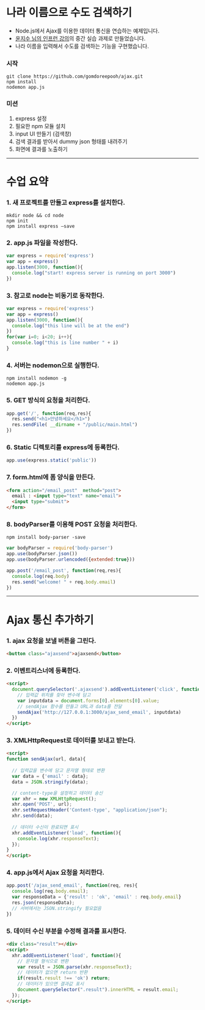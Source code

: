 # 나라 이름으로 수도 검색하기

* Node.js에서 Ajax를 이용한 데이터 통신을 연습하는 예제입니다.
* [윤지수 님의 인프런 강의](https://www.inflearn.com/course/node-js-%EC%9B%B9%EA%B0%9C%EB%B0%9C/)의 중간 실습 과제로 만들었습니다.
* 나라 이름을 입력해서 수도를 검색하는 기능을 구현했습니다.

### 시작
```
git clone https://github.com/gomdoreepooh/ajax.git
npm install
nodemon app.js
```

### 미션
1. express 설정
2. 필요한 npm 모듈 설치
3. input UI 만들기 (검색창)
4. 검색 결과를 받아서 dummy json 형태를 내려주기
5. 화면에 결과를 노출하기

---

# 수업 요약

### 1. 새 프로젝트를 만들고 express를 설치한다.

```
mkdir node && cd node
npm init
npm install express —save
```

### 2. app.js 파일을 작성한다.
```js
var express = require('express')
var app = express()
app.listen(3000, function(){
  console.log("start! express server is running on port 3000")
})
```

### 3. 참고로 node는 비동기로 동작한다.
```js
var express = require('express')
var app = express()
app.listen(3000, function(){
  console.log("this line will be at the end")
})
for(var i=0; i<20; i++){
  console.log("this is line number " + i)
}
```

### 4. 서버는 nodemon으로 실행한다.
```
npm install nodemon -g
nodemon app.js
```

### 5. GET 방식의 요청을 처리한다.
```js
app.get('/', function(req,res){
  res.send("<h1>안녕하세요</h1>")
  res.sendFile( __dirname + "/public/main.html")
})
```

### 6. Static 디렉토리를 express에 등록한다.
```js
app.use(express.static('public'))
```

### 7. form.html에 폼 양식을 만든다.
```html
<form action="/email_post"  method="post">
  email : <input type="text" name="email">
  <input type="submit">
</form>
```

### 8. bodyParser를 이용해 POST 요청을 처리한다.
```
npm install body-parser -save
```
```js
var bodyParser = require('body-parser')
app.use(bodyParser.json())
app.use(bodyParser.urlencoded({extended:true}))

app.post('/email_post', function(req,res){
  console.log(req.body)
  res.send("welcome! " + req.body.email)
})
```

---

# Ajax 통신 추가하기

### 1. ajax 요청을 보낼 버튼을 그린다.
```html
<button class="ajaxsend">ajaxsend</button>
```

### 2. 이벤트리스너에 등록한다.
```html
<script>
  document.querySelector('.ajaxsend').addEventListener('click', function(){
    // 입력값 위치를 찾아 변수에 담고
    var inputdata = document.forms[0].elements[0].value;
    // sendAjax 함수를 만들고 URL과 data를 전달
    sendAjax('http://127.0.0.1:3000/ajax_send_email', inputdata)
  })
</script>
```

### 3. XMLHttpRequest로 데이터를 보내고 받는다.
```html
<script>
function sendAjax(url, data){
  
  // 입력값을 변수에 담고 문자열 형태로 변환
  var data = {'email' : data};
  data = JSON.stringify(data);

  // content-type을 설정하고 데이터 송신
  var xhr = new XMLHttpRequest();
  xhr.open('POST', url);
  xhr.setRequestHeader('Content-type', "application/json");
  xhr.send(data);
  
  // 데이터 수신이 완료되면 표시
  xhr.addEventListener('load', function(){
    console.log(xhr.responseText);
  });
}
</script>
```

### 4. app.js에서 Ajax 요청을 처리한다.
```js
app.post('/ajax_send_email', function(req, res){
  console.log(req.body.email);
  var responseData = {'result' : 'ok', 'email' : req.body.email}
  res.json(responseData);
  // 서버에서는 JSON.stringify 필요없음
})
```

### 5. 데이터 수신 부분을 수정해 결과를 표시한다.
```html
<div class="result"></div>
<script>
  xhr.addEventListener('load', function(){
    // 문자열 형식으로 변환
    var result = JSON.parse(xhr.responseText);
    // 데이터가 없으면 return 반환
    if(result.result !== 'ok') return;
    // 데이터가 있으면 결과값 표시
    document.querySelector(".result").innerHTML = result.email;
  });
</script>
```

